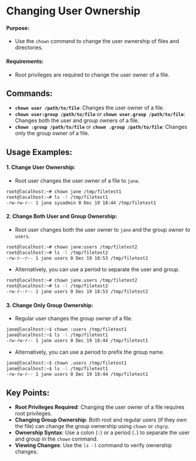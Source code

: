 # Changing User Ownership

#### Purpose:
- Use the `chown` command to change the user ownership of files and directories.

#### Requirements:
- Root privileges are required to change the user owner of a file.

## Commands:
- **`chown user /path/to/file`**: Changes the user owner of a file.
- **`chown user:group /path/to/file`** or **`chown user.group /path/to/file`**: Changes both the user and group owners of a file.
- **`chown :group /path/to/file`** or **`chown .group /path/to/file`**: Changes only the group owner of a file.

## Usage Examples:

#### 1. Change User Ownership:
   - Root user changes the user owner of a file to `jane`.
   ```bash
   root@localhost:~# chown jane /tmp/filetest1
   root@localhost:~# ls -l /tmp/filetest1
   -rw-rw-r-- 1 jane sysadmin 0 Dec 19 18:44 /tmp/filetest1
   ```

#### 2. Change Both User and Group Ownership:
   - Root user changes both the user owner to `jane` and the group owner to `users`.
   ```bash
   root@localhost:~# chown jane:users /tmp/filetest2
   root@localhost:~# ls -l /tmp/filetest2
   -rw-r--r-- 1 jane users 0 Dec 19 18:53 /tmp/filetest2
   ```

   - Alternatively, you can use a period to separate the user and group.
   ```bash
   root@localhost:~# chown jane.users /tmp/filetest2
   root@localhost:~# ls -l /tmp/filetest2
   -rw-r--r-- 1 jane users 0 Dec 19 18:53 /tmp/filetest2
   ```

#### 3. Change Only Group Ownership:
   - Regular user changes the group owner of a file.
   ```bash
   jane@localhost:~$ chown :users /tmp/filetest1
   jane@localhost:~$ ls -l /tmp/filetest1
   -rw-rw-r-- 1 jane users 0 Dec 19 18:44 /tmp/filetest1
   ```

   - Alternatively, you can use a period to prefix the group name.
   ```bash
   jane@localhost:~$ chown .users /tmp/filetest1
   jane@localhost:~$ ls -l /tmp/filetest1
   -rw-rw-r-- 1 jane users 0 Dec 19 18:44 /tmp/filetest1
   ```

## Key Points:

- **Root Privileges Required**: Changing the user owner of a file requires root privileges.
- **Changing Group Ownership**: Both root and regular users (if they own the file) can change the group ownership using `chown` or `chgrp`.
- **Ownership Syntax**: Use a colon (`:`) or a period (`.`) to separate the user and group in the `chown` command.
- **Viewing Changes**: Use the `ls -l` command to verify ownership changes.
